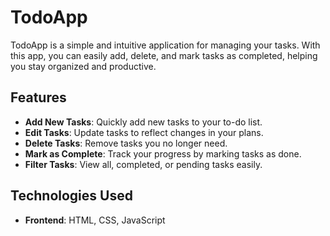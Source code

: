 # TodoApp

TodoApp is a simple and intuitive application for managing your tasks. With this app, you can easily add, delete, and mark tasks as completed, helping you stay organized and productive.

## Features

- **Add New Tasks**: Quickly add new tasks to your to-do list.
- **Edit Tasks**: Update tasks to reflect changes in your plans.
- **Delete Tasks**: Remove tasks you no longer need.
- **Mark as Complete**: Track your progress by marking tasks as done.
- **Filter Tasks**: View all, completed, or pending tasks easily.

## Technologies Used

- **Frontend**: HTML, CSS, JavaScript
